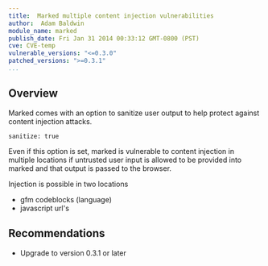 ```yaml
---
title:  Marked multiple content injection vulnerabilities
author:  Adam Baldwin
module_name: marked
publish_date: Fri Jan 31 2014 00:33:12 GMT-0800 (PST)
cve: CVE-temp
vulnerable_versions: "<=0.3.0"
patched_versions: ">=0.3.1"
...
```


## Overview
Marked comes with an option to sanitize user output to help protect against content injection attacks.

```sanitize: true```

Even if this option is set, marked is vulnerable to content injection in multiple locations if untrusted user input is allowed to be provided into marked and that output is passed to the browser.

Injection is possible in two locations

- gfm codeblocks (language)
- javascript url's

## Recommendations

- Upgrade to version 0.3.1 or later

